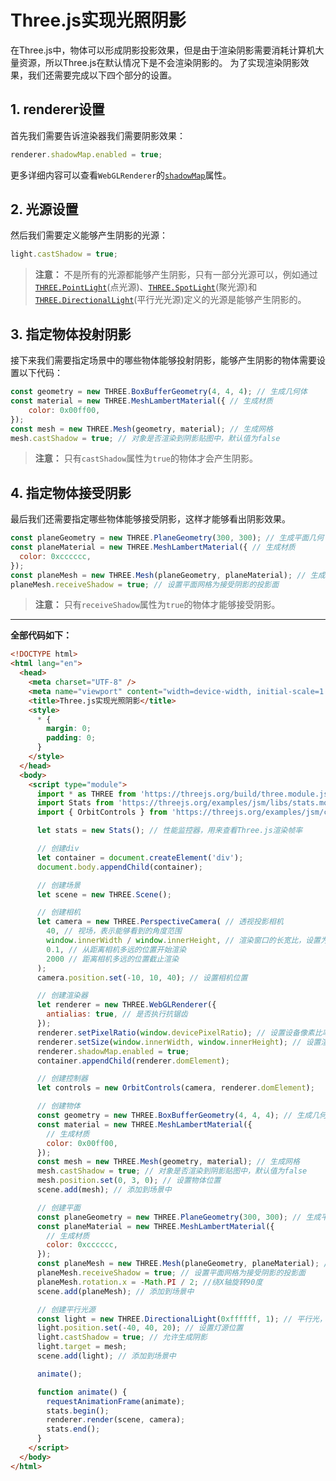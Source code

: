 # Three.js实现光照阴影
在Three.js中，物体可以形成阴影投影效果，但是由于渲染阴影需要消耗计算机大量资源，所以Three.js在默认情况下是不会渲染阴影的。 为了实现渲染阴影效果，我们还需要完成以下四个部分的设置。

## 1. renderer设置
首先我们需要告诉渲染器我们需要阴影效果：
```javascript
renderer.shadowMap.enabled = true;
```
更多详细内容可以查看`WebGLRenderer`的[`shadowMap`](https://threejs.org/docs/index.html#api/en/renderers/WebGLRenderer.shadowMap)属性。

## 2. 光源设置
然后我们需要定义能够产生阴影的光源：
```javascript
light.castShadow = true;
```
> **注意：** 不是所有的光源都能够产生阴影，只有一部分光源可以，例如通过[`THREE.PointLight`](https://threejs.org/docs/index.html#api/en/lights/PointLight)(点光源)、[`THREE.SpotLight`](https://threejs.org/docs/index.html#api/en/lights/SpotLight)(聚光源)和[`THREE.DirectionalLight`](https://threejs.org/docs/index.html#api/en/lights/DirectionalLight)(平行光光源)定义的光源是能够产生阴影的。

## 3. 指定物体投射阴影
接下来我们需要指定场景中的哪些物体能够投射阴影，能够产生阴影的物体需要设置以下代码：
```javascript
const geometry = new THREE.BoxBufferGeometry(4, 4, 4); // 生成几何体
const material = new THREE.MeshLambertMaterial({ // 生成材质
    color: 0x00ff00,
});
const mesh = new THREE.Mesh(geometry, material); // 生成网格
mesh.castShadow = true; // 对象是否渲染到阴影贴图中，默认值为false
```
> **注意：** 只有`castShadow`属性为`true`的物体才会产生阴影。

## 4. 指定物体接受阴影
最后我们还需要指定哪些物体能够接受阴影，这样才能够看出阴影效果。
```javascript
const planeGeometry = new THREE.PlaneGeometry(300, 300); // 生成平面几何
const planeMaterial = new THREE.MeshLambertMaterial({ // 生成材质
  color: 0xcccccc,
});
const planeMesh = new THREE.Mesh(planeGeometry, planeMaterial); // 生成平面网格
planeMesh.receiveShadow = true; // 设置平面网格为接受阴影的投影面
```
> **注意：** 只有`receiveShadow`属性为`true`的物体才能够接受阴影。

***
**全部代码如下：**
```html
<!DOCTYPE html>
<html lang="en">
  <head>
    <meta charset="UTF-8" />
    <meta name="viewport" content="width=device-width, initial-scale=1.0" />
    <title>Three.js实现光照阴影</title>
    <style>
      * {
        margin: 0;
        padding: 0;
      }
    </style>
  </head>
  <body>
    <script type="module">
      import * as THREE from 'https://threejs.org/build/three.module.js';
      import Stats from 'https://threejs.org/examples/jsm/libs/stats.module.js';
      import { OrbitControls } from 'https://threejs.org/examples/jsm/controls/OrbitControls.js';

      let stats = new Stats(); // 性能监控器，用来查看Three.js渲染帧率

      // 创建div
      let container = document.createElement('div');
      document.body.appendChild(container);

      // 创建场景
      let scene = new THREE.Scene();

      // 创建相机
      let camera = new THREE.PerspectiveCamera( // 透视投影相机
        40, // 视场，表示能够看到的角度范围
        window.innerWidth / window.innerHeight, // 渲染窗口的长宽比，设置为浏览器窗口的长宽比
        0.1, // 从距离相机多远的位置开始渲染
        2000 // 距离相机多远的位置截止渲染
      );
      camera.position.set(-10, 10, 40); // 设置相机位置

      // 创建渲染器
      let renderer = new THREE.WebGLRenderer({
        antialias: true, // 是否执行抗锯齿
      });
      renderer.setPixelRatio(window.devicePixelRatio); // 设置设备像素比率。通常用于HiDPI设备，以防止输出画布模糊。
      renderer.setSize(window.innerWidth, window.innerHeight); // 设置渲染器大小
      renderer.shadowMap.enabled = true;
      container.appendChild(renderer.domElement);

      // 创建控制器
      let controls = new OrbitControls(camera, renderer.domElement);

      // 创建物体
      const geometry = new THREE.BoxBufferGeometry(4, 4, 4); // 生成几何体
      const material = new THREE.MeshLambertMaterial({
        // 生成材质
        color: 0x00ff00,
      });
      const mesh = new THREE.Mesh(geometry, material); // 生成网格
      mesh.castShadow = true; // 对象是否渲染到阴影贴图中，默认值为false
      mesh.position.set(0, 3, 0); // 设置物体位置
      scene.add(mesh); // 添加到场景中

      // 创建平面
      const planeGeometry = new THREE.PlaneGeometry(300, 300); // 生成平面几何
      const planeMaterial = new THREE.MeshLambertMaterial({
        // 生成材质
        color: 0xcccccc,
      });
      const planeMesh = new THREE.Mesh(planeGeometry, planeMaterial); // 生成平面网格
      planeMesh.receiveShadow = true; // 设置平面网格为接受阴影的投影面
      planeMesh.rotation.x = -Math.PI / 2; //绕X轴旋转90度
      scene.add(planeMesh); // 添加到场景中

      // 创建平行光源
      const light = new THREE.DirectionalLight(0xffffff, 1); // 平行光，颜色为白色，强度为1
      light.position.set(-40, 40, 20); // 设置灯源位置
      light.castShadow = true; // 允许生成阴影
      light.target = mesh;
      scene.add(light); // 添加到场景中

      animate();

      function animate() {
        requestAnimationFrame(animate);
        stats.begin();
        renderer.render(scene, camera);
        stats.end();
      }
    </script>
  </body>
</html>
```
